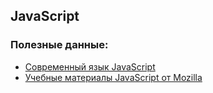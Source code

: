 ## JavaScript

### Полезные данные:

- [Современный язык JavaScript](https://learn.javascript.ru)
- [Учебные материалы JavaScript от Mozilla](https://developer.mozilla.org/ru/docs/Web/JavaScript)
